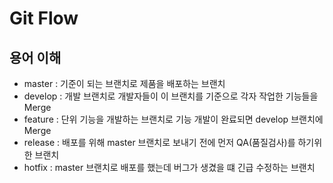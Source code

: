 # Git Flow

## 용어 이해

- master : 기준이 되는 브랜치로 제품을 배포하는 브랜치
- develop : 개발 브랜치로 개발자들이 이 브랜치를 기준으로 각자 작업한 기능들을 Merge
- feature : 단위 기능을 개발하는 브랜치로 기능 개발이 완료되면 develop 브랜치에 Merge
- release : 배포를 위해 master 브랜치로 보내기 전에 먼저 QA(품질검사)를 하기위한 브랜치
- hotfix : master 브랜치로 배포를 했는데 버그가 생겼을 떄 긴급 수정하는 브랜치
